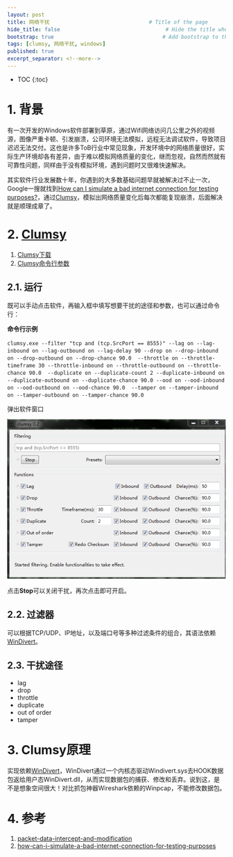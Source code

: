 ```yaml
---
layout: post
title: 网络干扰                                # Title of the page
hide_title: false                                  # Hide the title when displaying the post, but shown in lists of posts
bootstrap: true                                   # Add bootstrap to the page
tags: [clumsy, 网络干扰, windows]
published: true
excerpt_separator: <!--more-->
---
```


<!--more-->
* TOC
{:toc}

# 1. 背景

有一次开发的Windows软件部署到草原，通过Wifi网络访问几公里之外的视频源，图像严重卡顿、引发崩溃，公司环境无法模拟，远程无法调试软件，导致项目迟迟无法交付。这也是许多ToB行业中常见现象，开发环境中的网络质量很好，实际生产环境却各有差异，由于难以模拟网络质量的变化，继而忽视，自然而然就有可靠性问题，同样由于没有模拟环境，遇到问题时又很难快速解决。

其实软件行业发展数十年，你遇到的大多数基础问题早就被解决过不止一次，Google一搜就找到[How can I simulate a bad internet connection for testing purposes?](https://gamedev.stackexchange.com/questions/61483/how-can-i-simulate-a-bad-internet-connection-for-testing-purposes)，通过[Clumsy](https://github.com/jagt/clumsy)，模拟出网络质量变化后每次都能复现崩溃，后面解决就是顺理成章了。

# 2. [Clumsy](https://github.com/jagt/clumsy)

1. [Clumsy下载](http://jagt.github.io/clumsy/download)
2. [Clumsy命令行参数](https://github.com/jagt/clumsy/wiki/Command-Line-Arguments)

## 2.1. 运行

既可以手动点击软件，再输入框中填写想要干扰的途径和参数，也可以通过命令行：

**命令行示例**

`clumsy.exe --filter "tcp and (tcp.SrcPort == 8555)" --lag on --lag-inbound on --lag-outbound on --lag-delay 90 --drop on --drop-inbound on --drop-outbound on --drop-chance 90.0  --throttle on --throttle-timeframe 30 --throttle-inbound on --throttle-outbound on --throttle-chance 90.0  --duplicate on --duplicate-count 2 --duplicate-inbound on --duplicate-outbound on --duplicate-chance 90.0 --ood on --ood-inbound on --ood-outbound on --ood-chance 90.0  --tamper on --tamper-inbound on --tamper-outbound on --tamper-chance 90.0`


弹出软件窗口

![clumsy命令行示例截图](/assets/img/post/2018-05-06-clumsy/clumsy.png)

点击**Stop**可以关闭干扰，再次点击即可开启。

## 2.2. 过滤器

可以根据TCP/UDP、IP地址，以及端口号等多种过滤条件的组合，其语法依赖[WinDivert](https://github.com/basil00/Divert)。

## 2.3. 干扰途径

* lag
* drop
* throttle
* duplicate
* out of order
* tamper

# 3. Clumsy原理

实现依赖[WinDivert](https://github.com/basil00/Divert)，WinDivert通过一个内核态驱动Windivert.sys去HOOK数据包返给用户态WinDivert.dll，从而实现数据包的捕获、修改和丢弃。说到这，是不是想象空间很大！对比抓包神器Wireshark依赖的Winpcap，不能修改数据包。

# 4. 参考

1. [packet-data-intercept-and-modification](https://stackoverflow.com/questions/10306386/packet-data-intercept-and-modification)
2. [how-can-i-simulate-a-bad-internet-connection-for-testing-purposes](https://gamedev.stackexchange.com/questions/61483/how-can-i-simulate-a-bad-internet-connection-for-testing-purposes)